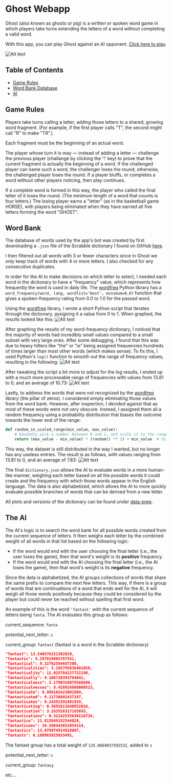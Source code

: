 # Ghost Webapp

Ghost (also known as ghosts or pig) is a written or spoken word game in which players take turns extending the letters of a word without completing a valid word.

With this app, you can play Ghost against an AI opponent. [Click here to play](https://reedbryan.github.io/ghost-webapp/).

![Alt text](https://github.com/reedbryan/ghost-webapp/blob/main/data-prep/FrontPageSC.png)

## Table of Contents
- [Game Rules](#game-rules)
- [Word Bank Database](#word-bank)
- [AI](#ai)

## Game Rules

Players take turns calling a letter, adding those letters to a shared, growing word fragment. (For example, if the first player calls "T", the second might call "R" to make "TR".)

Each fragment must be the beginning of an actual word.

The player whose turn it is may — instead of adding a letter — challenge the previous player (challange by clicking the '!' key) to prove that the current fragment is actually the beginning of a word. If the challenged player can name such a word, the challenger loses the round; otherwise, the challenged player loses the round. If a player bluffs, or completes a word without other players noticing, then play continues.

If a complete word is formed in this way, the player who called the final letter of it loses the round. (The minimum length of a word that counts is four letters.) The losing player earns a "letter" (as in the basketball game HORSE), with players being eliminated when they have earned all five letters forming the word "GHOST".

## Word Bank

The database of words used by the app's bot was created by first downloading a `.json` file of the Scrabble dictionary I found on GitHub [here](https://github.com/benjamincrom/scrabble/blob/master/scrabble/dictionary.json).

I then filtered out all words with 3 or fewer characters since in Ghost we only keep track of words with 4 or more letters. I also checked for any consecutive duplicates.

In order for the AI to make decisions on which letter to select, I needed each word in the dictionary to have a "frequency" value, which represents how frequently the word is used in daily life. The [wordfreq](https://pypi.org/project/wordfreq/) Python library has a `word_frequency(word, lang, wordlist='best', minimum=0.0)` function that gives a spoken-frequency rating from 0.0 to 1.0 for the passed word.

Using the [wordfreq](https://pypi.org/project/wordfreq/) library, I wrote a short Python script that iterates through the dictionary, assigning it a value from 0 to 1. When graphed, the results looked like this:
![Alt text](https://github.com/reedbryan/ghost-webapp/blob/main/data-prep/scrabbledic-plot.png)

After graphing the results of my word-frequency dictionary, I noticed that the majority of words had incredibly small values compared to a small subset with very large ones. After some debugging, I found that this was due to heavy hitters like "the" or "is" being assigned frequencies hundreds of times larger than most other words (which makes sense). To fix this, I used Python's `log()` function to smooth out the range of frequency values, resulting in the following:
![Alt text](https://github.com/reedbryan/ghost-webapp/blob/main/data-prep/scrabbledic-logplot.png)

After tweaking the script a bit more to adjust for the log results, I ended up with a much more processable range of frequencies with values from 13.81 to 0, and an average of 10.73:
![Alt text](https://github.com/reedbryan/ghost-webapp/blob/main/data-prep/scrabbledic-finalplot.png)

Lastly, to address the words that were not recognized by the [wordfreq](https://pypi.org/project/wordfreq/) library (the pillar of zeros). I considered simply eliminating those values from the word bank. However, after inspection, I decided against that as most of these words were not very obscure. Instead, I assigned them all a random frequency using a probability distribution that biases the outcome towards the lower end of the range:

```python
def random_in_scaled_range(min_value, max_value):
    # Randomly pick a number between 0 and 1, and scale it to the range [min_value, max_value]
    return (max_value - min_value) * (random() ** 2) + min_value  # Using the square to skew towards the lower end
```

This way, the dataset is still distributed in the way I wanted, but no longer has any useless entries. The result is as follows, with values ranging from 13.81 to 0, and an average of 7.83:
![Alt text](https://github.com/reedbryan/ghost-webapp/blob/main/data-prep/scrabbledic-scaledplot.png)

The final `dictionary.json` allows the AI to evaluate words in a more human-like manner, weighing each letter based on all the possible words it could create and the frequency with which those words appear in the English language. The data is also alphabetized, which allows the AI to more quickly evaluate possible branches of words that can be derived from a new letter.

All plots and versions of the dictionary can be found under [data-prep](https://github.com/reedbryan/ghost-webapp/tree/main/data-prep).

## The AI

The AI's logic is to search the word bank for all possible words created from the current sequence of letters. It then weighs each letter by the combined weight of all words in that list based on the following logic:
- If the word would end with the user choosing the final letter (i.e., the user loses the game), then that word's weight is its **positive** frequency.
- If the word would end with the AI choosing the final letter (i.e., the AI loses the game), then that word's weight is its **negative** frequency.

Since the data is alphabetized, the AI groups collections of words that share the same prefix to compare the next few letters. This way, if there is a group of words that are continuations of a word that ends well for the AI, it will weigh all those words positively because they could be considered by the player but could never be reached without spelling that first word.

An example of this is the word `'fantast'` with the current sequence of letters being `fanta`. The AI evaluates this group as follows:

current_sequence: `fanta`

potential_next_letter: `s`

current_group: `fantast` (fantast is a word in the Scrabble dictionary)

  ```json
"fantast": 13.540576151502028,
"fantastic": 5.297819805787551,
"fantastical": 9.32762584687208,
"fantasticalities": 3.105795636401058,
"fantasticality": 11.025784227722198,
"fantastically": 9.186720393794841,
"fantasticalness": 2.1790310879568686,
"fantasticalnesses": 8.420926860060522,
"fantasticate": 9.996165423001804,
"fantasticated": 9.11736602437187,
"fantasticates": 8.24391391881929,
"fantasticating": 0.5691611640852016,
"fantastication": 3.163558317165693,
"fantastications": 0.32142535636116726,
"fantastico": 11.813849152544828,
"fantasticoes": 10.508443652054114,
"fantastics": 13.079874914918607,
"fantasts": 6.188865825833491,
```

The fantast group has a total weight of `135.0869037592532`, added to `s`

potential_next_letter: `s` 

current_group: `fantasy`

etc...
